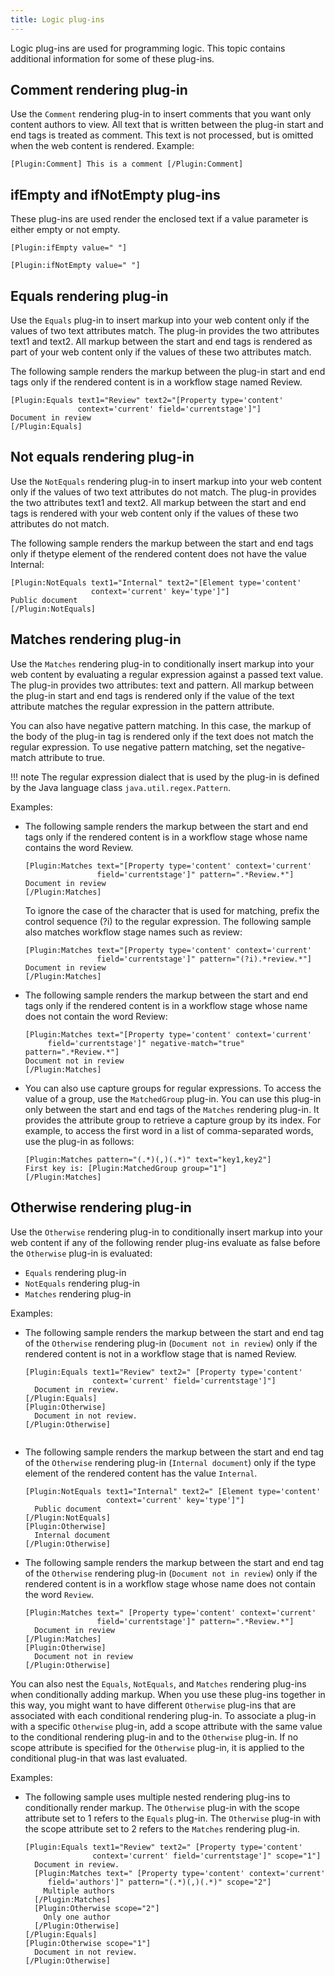 ```yaml
---
title: Logic plug-ins
---
```





Logic plug-ins are used for programming logic. This topic contains additional information for some of these plug-ins.

## Comment rendering plug-in

Use the `Comment` rendering plug-in to insert comments that you want only content authors to view. All text that is written between the plug-in start and end tags is treated as comment. This text is not processed, but is omitted when the web content is rendered. Example:

```
[Plugin:Comment] This is a comment [/Plugin:Comment]
```

## ifEmpty and ifNotEmpty plug-ins

These plug-ins are used render the enclosed text if a value parameter is either empty or not empty.

```
[Plugin:ifEmpty value=" "]

[Plugin:ifNotEmpty value=" "]
```

## Equals rendering plug-in

Use the `Equals` plug-in to insert markup into your web content only if the values of two text attributes match. The plug-in provides the two attributes text1 and text2. All markup between the start and end tags is rendered as part of your web content only if the values of these two attributes match.

The following sample renders the markup between the plug-in start and end tags only if the rendered content is in a workflow stage named Review.

```
[Plugin:Equals text1="Review" text2="[Property type='content' 
               context='current' field='currentstage']"] 
Document in review
[/Plugin:Equals]
```

## Not equals rendering plug-in

Use the `NotEquals` rendering plug-in to insert markup into your web content only if the values of two text attributes do not match. The plug-in provides the two attributes text1 and text2. All markup between the start and end tags is rendered with your web content only if the values of these two attributes do not match.

The following sample renders the markup between the start and end tags only if thetype element of the rendered content does not have the value Internal:

```
[Plugin:NotEquals text1="Internal" text2="[Element type='content' 
                  context='current' key='type']"] 
Public document
[/Plugin:NotEquals]
```

## Matches rendering plug-in

Use the `Matches` rendering plug-in to conditionally insert markup into your web content by evaluating a regular expression against a passed text value. The plug-in provides two attributes: text and pattern. All markup between the plug-in start and end tags is rendered only if the value of the text attribute matches the regular expression in the pattern attribute.

You can also have negative pattern matching. In this case, the markup of the body of the plug-in tag is rendered only if the text does not match the regular expression. To use negative pattern matching, set the negative-match attribute to true.

!!! note
  The regular expression dialect that is used by the plug-in is defined by the Java language class `java.util.regex.Pattern`.

Examples:

-   The following sample renders the markup between the start and end tags only if the rendered content is in a workflow stage whose name contains the word Review.

    ```
    [Plugin:Matches text="[Property type='content' context='current' 
                    field='currentstage']" pattern=".*Review.*"] 
    Document in review
    [/Plugin:Matches]
    
    ```

    To ignore the case of the character that is used for matching, prefix the control sequence \(?i\) to the regular expression. The following sample also matches workflow stage names such as review:

    ```
    [Plugin:Matches text="[Property type='content' context='current' 
                    field='currentstage']" pattern="(?i).*review.*"] 
    Document in review
    [/Plugin:Matches]
    
    ```

-   The following sample renders the markup between the start and end tags only if the rendered content is in a workflow stage whose name does not contain the word Review:

    ```
    [Plugin:Matches text="[Property type='content' context='current' 
         field='currentstage']" negative-match="true" pattern=".*Review.*"] 
    Document not in review
    [/Plugin:Matches]
    
    ```

-   You can also use capture groups for regular expressions. To access the value of a group, use the `MatchedGroup` plug-in. You can use this plug-in only between the start and end tags of the `Matches` rendering plug-in. It provides the attribute group to retrieve a capture group by its index. For example, to access the first word in a list of comma-separated words, use the plug-in as follows:

    ```
    [Plugin:Matches pattern="(.*)(,)(.*)" text="key1,key2"] 
    First key is: [Plugin:MatchedGroup group="1"]
    [/Plugin:Matches]
    ```


## Otherwise rendering plug-in

Use the `Otherwise` rendering plug-in to conditionally insert markup into your web content if any of the following render plug-ins evaluate as false before the `Otherwise` plug-in is evaluated:

-   `Equals` rendering plug-in
-   `NotEquals` rendering plug-in
-   `Matches` rendering plug-in

Examples:

-   The following sample renders the markup between the start and end tag of the `Otherwise` rendering plug-in \(`Document not in review`\) only if the rendered content is not in a workflow stage that is named Review.

    ```
    [Plugin:Equals text1="Review" text2=" [Property type='content'
                   context='current' field='currentstage']"] 
      Document in review.
    [/Plugin:Equals]
    [Plugin:Otherwise]
      Document in not review.
    [/Plugin:Otherwise]
    
    
    ```

-   The following sample renders the markup between the start and end tag of the `Otherwise` rendering plug-in \(`Internal document`\) only if the type element of the rendered content has the value `Internal`.

    ```
    [Plugin:NotEquals text1="Internal" text2=" [Element type='content'
                      context='current' key='type']"]
      Public document
    [/Plugin:NotEquals]
    [Plugin:Otherwise]
      Internal document
    [/Plugin:Otherwise]
    
    ```

-   The following sample renders the markup between the start and end tag of the `Otherwise` rendering plug-in \(`Document not in review`\) only if the rendered content is in a workflow stage whose name does not contain the word `Review`.

    ```
    [Plugin:Matches text=" [Property type='content' context='current'
                    field='currentstage']" pattern=".*Review.*"]
      Document in review
    [/Plugin:Matches]
    [Plugin:Otherwise]
      Document not in review
    [/Plugin:Otherwise]
    
    ```


You can also nest the `Equals`, `NotEquals`, and `Matches` rendering plug-ins when conditionally adding markup. When you use these plug-ins together in this way, you might want to have different `Otherwise` plug-ins that are associated with each conditional rendering plug-in. To associate a plug-in with a specific `Otherwise` plug-in, add a scope attribute with the same value to the conditional rendering plug-in and to the `Otherwise` plug-in. If no scope attribute is specified for the `Otherwise` plug-in, it is applied to the conditional plug-in that was last evaluated.

Examples:

-   The following sample uses multiple nested rendering plug-ins to conditionally render markup. The `Otherwise` plug-in with the scope attribute set to 1 refers to the `Equals` plug-in. The `Otherwise` plug-in with the scope attribute set to 2 refers to the `Matches` rendering plug-in.

    ```
    [Plugin:Equals text1="Review" text2=" [Property type='content'
                   context='current' field='currentstage']" scope="1"]
      Document in review.
      [Plugin:Matches text=" [Property type='content' context='current'
         field='authors']" pattern="(.*)(,)(.*)" scope="2"]
        Multiple authors
      [/Plugin:Matches]
      [Plugin:Otherwise scope="2"]
        Only one author
      [/Plugin:Otherwise]
    [/Plugin:Equals]
    [Plugin:Otherwise scope="1"]
      Document in not review.
    [/Plugin:Otherwise]
    
    ```


